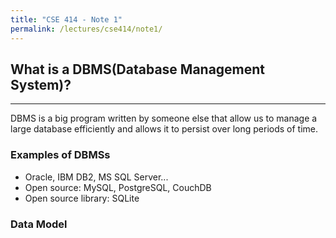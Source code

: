 ```yaml
---
title: "CSE 414 - Note 1"
permalink: /lectures/cse414/note1/
---
```


## What is a DBMS(Database Management System)?
---
DBMS is a big program written by someone else that allow us to manage a large database efficiently and allows it to persist over long periods of time.

### Examples of DBMSs
- Oracle, IBM DB2, MS SQL Server...
- Open source: MySQL, PostgreSQL, CouchDB
- Open source library: SQLite

### Data Model
